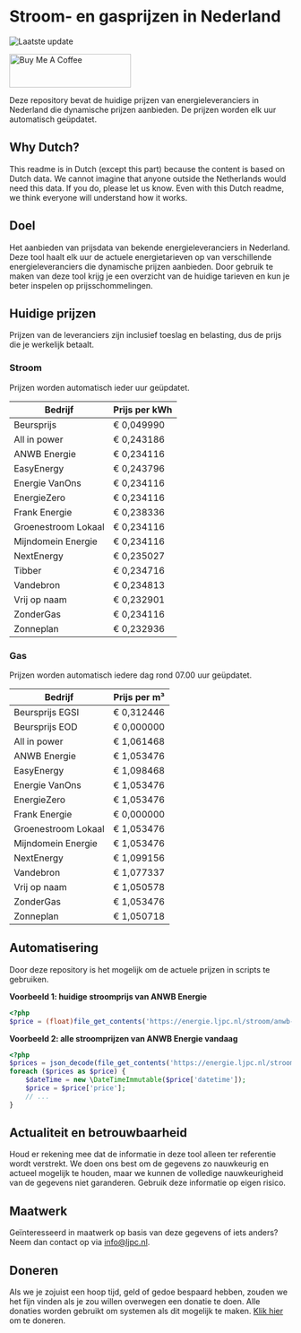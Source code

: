 # Stroom- en gasprijzen in Nederland

![Laatste update](https://img.shields.io/badge/laatste%20update-2023--12--19%2002%3A00%20CET-brightgreen)

<a href="https://www.buymeacoffee.com/Lars-" target="_blank"><img src="https://cdn.buymeacoffee.com/buttons/v2/default-orange.png" alt="Buy Me A Coffee" height="60" style="height: 60px !important;width: 217px !important;" ></a>

Deze repository bevat de huidige prijzen van energieleveranciers in Nederland die dynamische prijzen aanbieden. De prijzen worden elk uur automatisch geüpdatet.

## Why Dutch?

This readme is in Dutch (except this part) because the content is based on Dutch data. We cannot imagine that anyone outside the Netherlands would need this data. If you do, please let us know. Even with this Dutch readme, we think
everyone will understand how it works.

## Doel

Het aanbieden van prijsdata van bekende energieleveranciers in Nederland. Deze tool haalt elk uur de actuele energietarieven op van verschillende energieleveranciers die dynamische prijzen aanbieden. Door gebruik te maken van deze tool
krijg je een overzicht van de huidige tarieven en kun je beter inspelen op prijsschommelingen.

## Huidige prijzen

Prijzen van de leveranciers zijn inclusief toeslag en belasting, dus de prijs die je werkelijk betaalt.

### Stroom

Prijzen worden automatisch ieder uur geüpdatet.

 Bedrijf | Prijs per kWh 
---------|---------------
Beursprijs | € 0,049990
All in power | € 0,243186
ANWB Energie | € 0,234116
EasyEnergy | € 0,243796
Energie VanOns | € 0,234116
EnergieZero | € 0,234116
Frank Energie | € 0,238336
Groenestroom Lokaal | € 0,234116
Mijndomein Energie | € 0,234116
NextEnergy | € 0,235027
Tibber | € 0,234716
Vandebron | € 0,234813
Vrij op naam | € 0,232901
ZonderGas | € 0,234116
Zonneplan | € 0,232936


### Gas

Prijzen worden automatisch iedere dag rond 07.00 uur geüpdatet.

 Bedrijf | Prijs per m³ 
---------|--------------
Beursprijs EGSI | € 0,312446
Beursprijs EOD | € 0,000000
All in power | € 1,061468
ANWB Energie | € 1,053476
EasyEnergy | € 1,098468
Energie VanOns | € 1,053476
EnergieZero | € 1,053476
Frank Energie | € 0,000000
Groenestroom Lokaal | € 1,053476
Mijndomein Energie | € 1,053476
NextEnergy | € 1,099156
Vandebron | € 1,077337
Vrij op naam | € 1,050578
ZonderGas | € 1,053476
Zonneplan | € 1,050718


## Automatisering

Door deze repository is het mogelijk om de actuele prijzen in scripts te gebruiken.

**Voorbeeld 1: huidige stroomprijs van ANWB Energie**

```php
<?php
$price = (float)file_get_contents('https://energie.ljpc.nl/stroom/anwb-energie-nu.txt');

```

**Voorbeeld 2: alle stroomprijzen van ANWB Energie vandaag**

```php
<?php
$prices = json_decode(file_get_contents('https://energie.ljpc.nl/stroom/all-in-power-vandaag.json'),true);
foreach ($prices as $price) {
    $dateTime = new \DateTimeImmutable($price['datetime']);
    $price = $price['price'];
    // ...
}
```

## Actualiteit en betrouwbaarheid

Houd er rekening mee dat de informatie in deze tool alleen ter referentie wordt verstrekt. We doen ons best om de gegevens zo nauwkeurig en actueel mogelijk te houden, maar we kunnen de volledige nauwkeurigheid van de gegevens niet
garanderen. Gebruik deze informatie op eigen risico.

## Maatwerk

Geïnteresseerd in maatwerk op basis van deze gegevens of iets anders? Neem dan contact op
via [info@ljpc.nl](mailto:info@ljpc.nl?subject=Energie%20prijzen).

## Doneren

Als we je zojuist een hoop tijd, geld of gedoe bespaard hebben, zouden we het fijn vinden als je zou willen overwegen een
donatie te doen. Alle donaties worden gebruikt om systemen als dit mogelijk te
maken. [Klik hier](https://www.buymeacoffee.com/Lars-) om te doneren.
